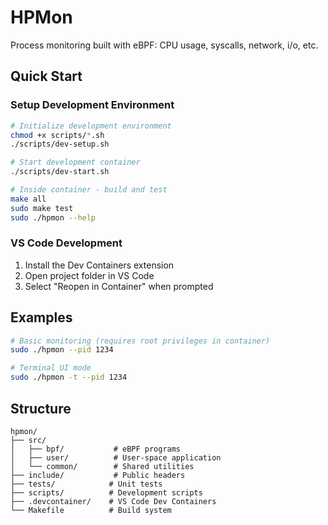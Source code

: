 # HPMon

Process monitoring built with eBPF: CPU usage, syscalls, network, i/o, etc.

## Quick Start

### Setup Development Environment
```bash
# Initialize development environment
chmod +x scripts/*.sh
./scripts/dev-setup.sh

# Start development container
./scripts/dev-start.sh

# Inside container - build and test
make all
sudo make test
sudo ./hpmon --help
```

### VS Code Development
1. Install the Dev Containers extension
2. Open project folder in VS Code
3. Select "Reopen in Container" when prompted

## Examples

```bash
# Basic monitoring (requires root privileges in container)
sudo ./hpmon --pid 1234

# Terminal UI mode
sudo ./hpmon -t --pid 1234
```

## Structure

```
hpmon/
├── src/
│   ├── bpf/           # eBPF programs
│   ├── user/          # User-space application
│   └── common/        # Shared utilities
├── include/           # Public headers
├── tests/            # Unit tests
├── scripts/          # Development scripts
├── .devcontainer/    # VS Code Dev Containers
└── Makefile          # Build system
```
